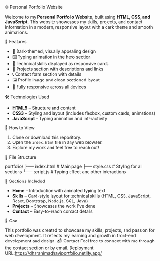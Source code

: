 

 🌐 Personal Portfolio Website

Welcome to my **Personal Portfolio Website**, built using **HTML, CSS, and JavaScript**. This website showcases my skills, projects, and contact information in a modern, responsive layout with a dark theme and smooth animations.

 📌 Features

* 🎨 Dark-themed, visually appealing design
* ⌨️ Typing animation in the hero section
* 🧠 Technical skills displayed as responsive cards
* 💼 Projects section with descriptions and links
* 📞 Contact form section with details
* 🖼️ Profile image and clean sectioned layout
* 📱 Fully responsive across all devices

 🛠️ Technologies Used

* **HTML5** – Structure and content
* **CSS3** – Styling and layout (includes flexbox, custom cards, animations)
* **JavaScript** – Typing animation and interactivity

 🚀 How to View

1. Clone or download this repository.
2. Open the `index.html` file in any web browser.
3. Explore my work and feel free to reach out!

 📁 File Structure


portfolio/
├── index.html         # Main page
├── style.css          # Styling for all sections
└── script.js          # Typing effect and other interactions

 🧠 Sections Included

* **Home** – Introduction with animated typing text
* **Skills** – Card-style layout for technical skills (HTML, CSS, JavaScript, React, Bootstrap, Node.js, SQL, Java)
* **Projects** – Showcases the work I've done
* **Contact** – Easy-to-reach contact details

🎯 Goal

This portfolio was created to showcase my skills, projects, and passion for web development. It reflects my learning and growth in front-end development and design.
 📬 Contact
Feel free to connect with me through the contact section or by email.
Deployment URL:https://dharanimadhaviportfolio.netlify.app/
